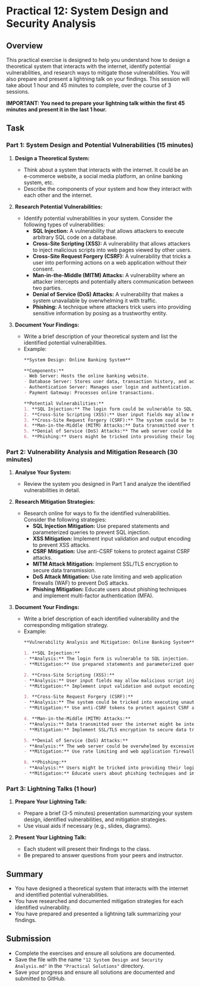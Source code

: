 # Practical 12: System Design and Security Analysis

## Overview

This practical exercise is designed to help you understand how to design a theoretical system that interacts with the internet, identify potential vulnerabilities, and research ways to mitigate those vulnerabilities. You will also prepare and present a lightning talk on your findings. This session will take about 1 hour and 45 minutes to complete, over the course of 3 sessions.

**IMPORTANT: You need to prepare your lightning talk within the first 45 minutes and present it in the last 1 hour.**

## Task

### Part 1: System Design and Potential Vulnerabilities (15 minutes)

1. **Design a Theoretical System:**
   - Think about a system that interacts with the internet. It could be an e-commerce website, a social media platform, an online banking system, etc.
   - Describe the components of your system and how they interact with each other and the internet.

2. **Research Potential Vulnerabilities:**
   - Identify potential vulnerabilities in your system. Consider the following types of vulnerabilities:
     - **SQL Injection:** A vulnerability that allows attackers to execute arbitrary SQL code on a database.
     - **Cross-Site Scripting (XSS):** A vulnerability that allows attackers to inject malicious scripts into web pages viewed by other users.
     - **Cross-Site Request Forgery (CSRF):** A vulnerability that tricks a user into performing actions on a web application without their consent.
     - **Man-in-the-Middle (MITM) Attacks:** A vulnerability where an attacker intercepts and potentially alters communication between two parties.
     - **Denial of Service (DoS) Attacks:** A vulnerability that makes a system unavailable by overwhelming it with traffic.
     - **Phishing:** A technique where attackers trick users into providing sensitive information by posing as a trustworthy entity.

3. **Document Your Findings:**
   - Write a brief description of your theoretical system and list the identified potential vulnerabilities.
   - Example:
        ```markdown
        **System Design: Online Banking System**

        **Components:**
        - Web Server: Hosts the online banking website.
        - Database Server: Stores user data, transaction history, and account information.
        - Authentication Server: Manages user login and authentication.
        - Payment Gateway: Processes online transactions.

        **Potential Vulnerabilities:**
        1. **SQL Injection:** The login form could be vulnerable to SQL injection attacks.
        2. **Cross-Site Scripting (XSS):** User input fields may allow malicious script injection.
        3. **Cross-Site Request Forgery (CSRF):** The system could be tricked into executing unauthorized actions.
        4. **Man-in-the-Middle (MITM) Attacks:** Data transmitted over the internet might be intercepted.
        5. **Denial of Service (DoS) Attacks:** The web server could be overwhelmed by excessive traffic.
        6. **Phishing:** Users might be tricked into providing their login credentials to a fake website.
        ```

### Part 2: Vulnerability Analysis and Mitigation Research (30 minutes)

1. **Analyse Your System:**
   - Review the system you designed in Part 1 and analyze the identified vulnerabilities in detail.

2. **Research Mitigation Strategies:**
   - Research online for ways to fix the identified vulnerabilities. Consider the following strategies:
     - **SQL Injection Mitigation:** Use prepared statements and parameterized queries to prevent SQL injection.
     - **XSS Mitigation:** Implement input validation and output encoding to prevent XSS attacks.
     - **CSRF Mitigation:** Use anti-CSRF tokens to protect against CSRF attacks.
     - **MITM Attack Mitigation:** Implement SSL/TLS encryption to secure data transmission.
     - **DoS Attack Mitigation:** Use rate limiting and web application firewalls (WAF) to prevent DoS attacks.
     - **Phishing Mitigation:** Educate users about phishing techniques and implement multi-factor authentication (MFA).

3. **Document Your Findings:**
   - Write a brief description of each identified vulnerability and the corresponding mitigation strategy.
   - Example:
        ```markdown
        **Vulnerability Analysis and Mitigation: Online Banking System**

        1. **SQL Injection:**
        - **Analysis:** The login form is vulnerable to SQL injection.
        - **Mitigation:** Use prepared statements and parameterized queries to prevent SQL injection.

        2. **Cross-Site Scripting (XSS):**
        - **Analysis:** User input fields may allow malicious script injection.
        - **Mitigation:** Implement input validation and output encoding to prevent XSS attacks.

        3. **Cross-Site Request Forgery (CSRF):**
        - **Analysis:** The system could be tricked into executing unauthorized actions.
        - **Mitigation:** Use anti-CSRF tokens to protect against CSRF attacks.

        4. **Man-in-the-Middle (MITM) Attacks:**
        - **Analysis:** Data transmitted over the internet might be intercepted.
        - **Mitigation:** Implement SSL/TLS encryption to secure data transmission.

        5. **Denial of Service (DoS) Attacks:**
        - **Analysis:** The web server could be overwhelmed by excessive traffic.
        - **Mitigation:** Use rate limiting and web application firewalls (WAF) to prevent DoS attacks.

        6. **Phishing:**
        - **Analysis:** Users might be tricked into providing their login credentials to a fake website.
        - **Mitigation:** Educate users about phishing techniques and implement multi-factor authentication (MFA).
        ```

### Part 3: Lightning Talks (1 hour)

1. **Prepare Your Lightning Talk:**
   - Prepare a brief (3-5 minutes) presentation summarizing your system design, identified vulnerabilities, and mitigation strategies.
   - Use visual aids if necessary (e.g., slides, diagrams).

2. **Present Your Lightning Talk:**
   - Each student will present their findings to the class.
   - Be prepared to answer questions from your peers and instructor.

## Summary

- You have designed a theoretical system that interacts with the internet and identified potential vulnerabilities.
- You have researched and documented mitigation strategies for each identified vulnerability.
- You have prepared and presented a lightning talk summarizing your findings.

## Submission

- Complete the exercises and ensure all solutions are documented.
- Save the file with the name `"12 System Design and Security Analysis.md"` in the `"Practical Solutions"` directory.
- Save your progress and ensure all solutions are documented and submitted to GitHub.
